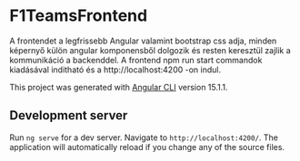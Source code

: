 # F1TeamsFrontend

A frontendet a legfrissebb Angular valamint bootstrap css adja, minden képernyő külön angular komponensből
dolgozik és resten keresztül zajlik a kommunikáció a backenddel. 
A frontend npm run start commandok kiadásával inditható és a http://localhost:4200 -on indul.

This project was generated with [Angular CLI](https://github.com/angular/angular-cli) version 15.1.1.

## Development server

Run `ng serve` for a dev server. Navigate to `http://localhost:4200/`. The application will automatically reload if you change any of the source files.
